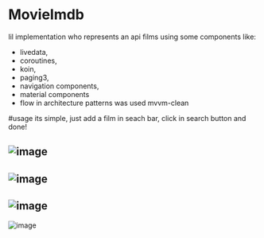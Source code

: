 # MovieImdb
lil implementation who represents an api films using some components like:
 - livedata, 
 - coroutines, 
 - koin, 
 - paging3, 
 - navigation components, 
 - material components 
 - flow
in architecture patterns was used mvvm-clean


#usage
its simple, just add a film in seach bar, click in search button and done!

![image](https://github.com/marllons/MovieImdb/assets/30272949/8e44e180-4e8d-4a9e-94e4-6806a504c98c)
-----

![image](https://github.com/marllons/MovieImdb/assets/30272949/724b40f2-01eb-4a61-ae48-d42712b70aa3)
-----

![image](https://github.com/marllons/MovieImdb/assets/30272949/1de7bc56-62b0-4ce6-b2af-f3af56c7a4d0)
-----

![image](https://github.com/marllons/MovieImdb/assets/30272949/1db2efc1-6a80-480c-900d-3caac4a556cb)
